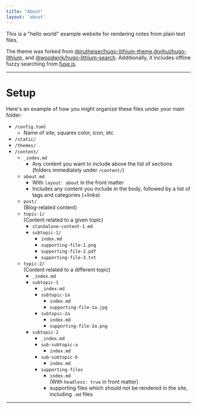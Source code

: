 ```yaml
---
title: "About"
layout: 'about'
---
```


This is a "hello world" example website for rendering notes from plain text files. 

The theme was forked from [@jrutheiser/hugo-lithium-theme](https://github.com/jrutheiser/hugo-lithium-theme),[@yihui/hugo-lithium](https://github.com/yihui/hugo-lithium), and [@woodwirk/hugo-lithium-search](https://github.com/woodwirk/hugo-lithium-search). Additionally, it includes offline fuzzy searching from [fuse.js](https://github.com/krisk/Fuse).

---

# Setup
Here's an example of how you might organize these files under your main folder:

- `/config.toml`
    - Name of site, squares color, icon, etc
- `/static/`
- `/themes/`
- `/content/`
    - `_index.md`
        - Any content you want to include above the list of sections (folders immediately under `/content/`)
    - `about.md`
        - With `layout: about` in the front matter
        - Includes any content you include in the body, followed by a list of tags and categories (+links)
    - `post/`  
    (Blog-related content)
    - `topic-1/`  
    (Content related to a given topic)
        - `standalone-content-1.md`
        - `subtopic-1/`
            - `index.md`
            - `supporting-file-1.png`
            - `supporting-file-2.pdf`
            - `supporting-file-3.txt`
    - `topic-2/`  
    (Content related to a different topic)
        - `_index.md`
        - `subtopic-1`
            - `_index.md`
            - `subtopic-1a`
                - `index.md`
                - `supporting-file-1a.jpg`
            - `subtopic-2a`
                - `index.md`
                - `supporting-file-2a.png`
        - `subtopic-2`
            - `_index.md`
            - `sub-subtopic-a`
                - `index.md`
            - `sub-subtopic-b`
                - `index.md`
            - `supporting-files`
                - `index.md`  
                (With `headless: true` in front matter)
                - supporting files which should not be rendered in the site, including `.md` files

---